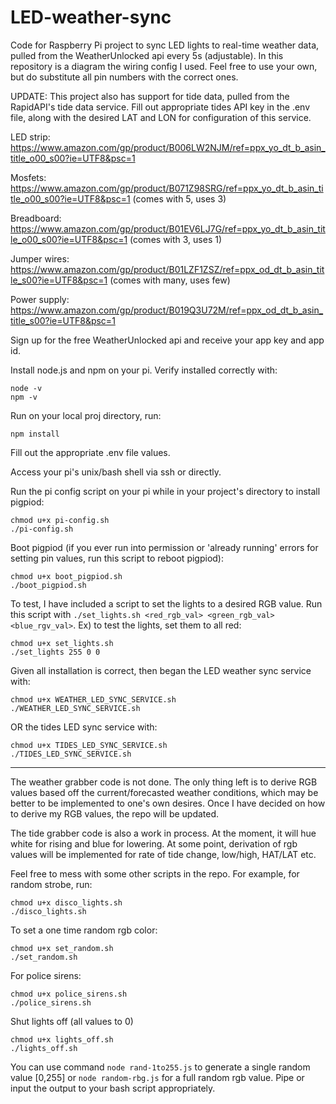 # LED-weather-sync
Code for Raspberry Pi project to sync LED lights to real-time weather data, pulled from the WeatherUnlocked api every 5s (adjustable). In this repository is a diagram the wiring config I used. Feel free to use your own, but do substitute all pin numbers with the correct ones. 

UPDATE: This project also has support for tide data, pulled from the RapidAPI's tide data service. Fill out appropriate tides API key in the .env file, along with the desired LAT and LON for configuration of this service.

LED strip: https://www.amazon.com/gp/product/B006LW2NJM/ref=ppx_yo_dt_b_asin_title_o00_s00?ie=UTF8&psc=1

Mosfets: https://www.amazon.com/gp/product/B071Z98SRG/ref=ppx_yo_dt_b_asin_title_o00_s00?ie=UTF8&psc=1 (comes with 5, uses 3)

Breadboard: https://www.amazon.com/gp/product/B01EV6LJ7G/ref=ppx_yo_dt_b_asin_title_o00_s00?ie=UTF8&psc=1 (comes with 3, uses 1)

Jumper wires: https://www.amazon.com/gp/product/B01LZF1ZSZ/ref=ppx_od_dt_b_asin_title_s00?ie=UTF8&psc=1 (comes with many, uses few)

Power supply: https://www.amazon.com/gp/product/B019Q3U72M/ref=ppx_od_dt_b_asin_title_s00?ie=UTF8&psc=1

Sign up for the free WeatherUnlocked api and receive your app key and app id.

Install node.js and npm on your pi. Verify installed correctly with:

	node -v
	npm -v
	
Run on your local proj directory, run:

	npm install

Fill out the appropriate .env file values.

Access your pi's unix/bash shell via ssh or directly.

Run the pi config script on your pi while in your project's directory to install pigpiod:

	chmod u+x pi-config.sh
	./pi-config.sh
	
Boot pigpiod (if you ever run into permission or 'already running' errors for setting pin values, run this script to reboot pigpiod):
	
	chmod u+x boot_pigpiod.sh
	./boot_pigpiod.sh
	
To test, I have included a script to set the lights to a desired RGB value. Run this script with `./set_lights.sh <red_rgb_val> <green_rgb_val> <blue_rgv_val>`. Ex) to test the lights, set them to all red:

	chmod u+x set_lights.sh
	./set_lights 255 0 0

Given all installation is correct, then began the LED weather sync service with:

	chmod u+x WEATHER_LED_SYNC_SERVICE.sh
	./WEATHER_LED_SYNC_SERVICE.sh

OR the tides LED sync service with:

	chmod u+x TIDES_LED_SYNC_SERVICE.sh
	./TIDES_LED_SYNC_SERVICE.sh
---------------

The weather grabber code is not done. The only thing left is to derive RGB values based off the current/forecasted weather conditions, which may be better to be implemented to one's own desires. Once I have decided on how to derive my RGB values, the repo will be updated.

The tide grabber code is also a work in process. At the moment, it will hue white for rising and blue for lowering. At some point, derivation of rgb values will be implemented for rate of tide change, low/high, HAT/LAT etc.

Feel free to mess with some other scripts in the repo. For example, for random strobe, run:

	chmod u+x disco_lights.sh
	./disco_lights.sh
	
To set a one time random rgb color:

	chmod u+x set_random.sh
	./set_random.sh
	
For police sirens:

	chmod u+x police_sirens.sh
	./police_sirens.sh

Shut lights off (all values to 0)

	chmod u+x lights_off.sh
	./lights_off.sh
	
You can use command `node rand-1to255.js` to generate a single random value [0,255] or `node random-rbg.js` for a full random rgb value. Pipe or input the output to your bash script appropriately.
